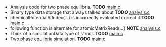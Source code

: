 - Analysis code for two phase equilibria. __TODO__ [main.c](main.c)
- Binary type data storage that always talked about __TODO__ [analysis.c](analysis.c)
- chemicalPotentialAtIndex(...) is incorrectly evaluated correct it __TODO__ [main.c](main.c)
- following function is alternate for atomicMatrixRead(...) __NOTE__ [analysis.c](analysis.c)
- Think of a simulationData type of struct. __TODO__ [main.c](main.c)
- Two phase equlibria simulation. __TODO__ [main.c](main.c)
